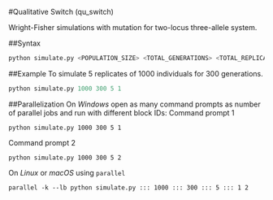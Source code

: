 #Qualitative Switch (qu_switch)

Wright-Fisher simulations with mutation for two-locus three-allele system.

##Syntax
```python
python simulate.py <POPULATION_SIZE> <TOTAL_GENERATIONS> <TOTAL_REPLICATES> <BLOCK_ID>
```

##Example
To simulate 5 replicates of 1000 individuals for 300 generations.
```python
python simulate.py 1000 300 5 1
```

##Parallelization
On *Windows* open as many command prompts as number of parallel jobs and run with different block IDs:
Command prompt 1
```
python simulate.py 1000 300 5 1
```
Command prompt 2
```
python simulate.py 1000 300 5 2
```

On *Linux* or *macOS* using `parallel`
```shell
parallel -k --lb python simulate.py ::: 1000 ::: 300 ::: 5 ::: 1 2
```